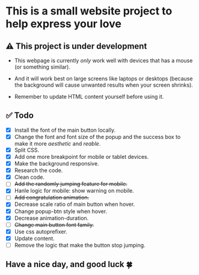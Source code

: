 # This is a small website project to help express your love

## ⚠️ This project is under development

- This webpage is currently _only_ work well with devices that has a mouse (or something similar).

- And it will work best on large screens like laptops or desktops (because the background will cause unwanted results when your screen shrinks).

- Remember to update HTML content yourself before using it.

## ✅ Todo

- [x] Install the font of the main button locally.
- [x] Change the font and font size of the popup and the success box to make it more _aesthetic_ and _reable_.
- [x] Split CSS.
- [x] Add one more breakpoint for mobile or tablet devices.
- [x] Make the background responsive.
- [x] Research the code.
- [x] Clean code.
- [ ] ~~Add the randomly jumping feature for mobile.~~
- [x] Hanle logic for mobile: show warning on mobile.
- [ ] ~~Add congratulation animation.~~
- [x] Decrease scale ratio of main button when hover.
- [x] Change popup-btn style when hover.
- [x] Decrease animation-duration.
- [ ] ~~Change main button font family.~~
- [x] Use css autoprefixer.
- [x] Update content.
- [ ] Remove the logic that make the button stop jumping.

## Have a nice day, and good luck 🍀
